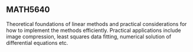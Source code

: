 ## MATH5640 

Theoretical foundations of linear methods and practical considerations for how to implement the methods efficiently.  Practical applications include image compression, least squares data fitting, numerical solution of differential equations etc.  

